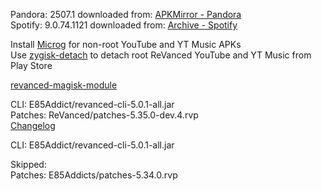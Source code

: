 Pandora: 2507.1
downloaded from: [APKMirror - Pandora](https://www.apkmirror.com/apk/pandora/pandora-music-podcasts/pandora-music-podcasts-2507-1-release/pandora-music-podcasts-2507-1-android-apk-download/)  
Spotify: 9.0.74.1121
downloaded from: [Archive - Spotify](https://archive.org/download/e85-apks/apks/com.spotify.music)  

Install [Microg](https://github.com/ReVanced/GmsCore/releases) for non-root YouTube and YT Music APKs  
Use [zygisk-detach](https://github.com/j-hc/zygisk-detach) to detach root ReVanced YouTube and YT Music from Play Store  

[revanced-magisk-module](https://github.com/E85Addicts/revanced-magisk-module)
  
CLI: E85Addict/revanced-cli-5.0.1-all.jar  
Patches: ReVanced/patches-5.35.0-dev.4.rvp  
[Changelog](https://github.com/ReVanced/revanced-patches/releases/tag/v5.35.0-dev.4)

CLI: E85Addict/revanced-cli-5.0.1-all.jar    

Skipped:  
Patches: E85Addicts/patches-5.34.0.rvp        
